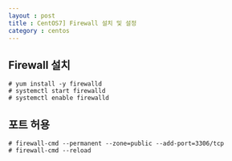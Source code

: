 ```yaml
---
layout : post
title : CentOS7] Firewall 설치 및 설정
category : centos
---
```


## Firewall 설치
    # yum install -y firewalld
    # systemctl start firewalld
    # systemctl enable firewalld

## 포트 허용
    # firewall-cmd --permanent --zone=public --add-port=3306/tcp
    # firewall-cmd --reload